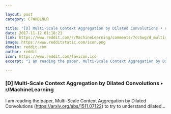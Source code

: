 ```yaml
---

layout: post
category: C7WHBLNLR

title: "[D] Multi-Scale Context Aggregation by Dilated Convolutions • r/MachineLearning"
date: 2017-11-12 01:18:21
link: https://www.reddit.com/r/MachineLearning/comments/7cc5wg/d_multiscale_context_aggregation_by_dilated/
image: https://www.redditstatic.com/icon.png
domain: reddit.com
author: reddit
icon: https://www.reddit.com/favicon.ico
excerpt: "I am reading the paper, Multi-Scale Context Aggregation by Dilated Convolutions (<https://arxiv.org/abs/1511.07122>) to try to understand dilated..."

---
```


### [D] Multi-Scale Context Aggregation by Dilated Convolutions • r/MachineLearning

I am reading the paper, Multi-Scale Context Aggregation by Dilated Convolutions (<https://arxiv.org/abs/1511.07122>) to try to understand dilated...